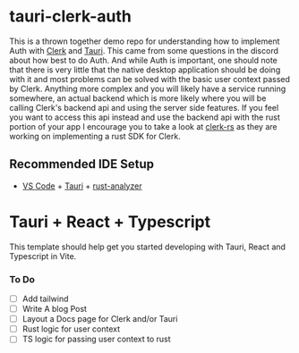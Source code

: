 # tauri-clerk-auth

This is a thrown together demo repo for understanding how to implement Auth with [Clerk](https://clerk.dev) and [Tauri](https://tauri.dev). This came from some questions in the discord about how best to do Auth. And while Auth is important, one should note that there is very little that the native desktop application should be doing with it and most problems can be solved with the basic user context passed by Clerk. Anything more complex and you will likely have a service running somewhere, an actual backend which is more likely where you will be calling Clerk's backend api and using the server side features. If you feel you want to access this api instead and use the backend api with the rust portion of your app I encourage you to take a look at [clerk-rs](https://github.com/DarrenBaldwin07/clerk-rs) as they are working on implementing a rust SDK for Clerk.

## Recommended IDE Setup

- [VS Code](https://code.visualstudio.com/) + [Tauri](https://marketplace.visualstudio.com/items?itemName=tauri-apps.tauri-vscode) + [rust-analyzer](https://marketplace.visualstudio.com/items?itemName=rust-lang.rust-analyzer)

# Tauri + React + Typescript

This template should help get you started developing with Tauri, React and Typescript in Vite.

### To Do

- [ ] Add tailwind
- [ ] Write A blog Post
- [ ] Layout a Docs page for Clerk and/or Tauri
- [ ] Rust logic for user context
- [ ] TS logic for passing user context to rust
